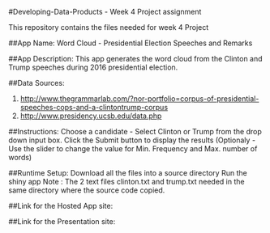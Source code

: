 #Developing-Data-Products - Week 4 Project assignment 

This repository contains the files needed for week 4 Project

##App Name:
Word Cloud - Presidential Election Speeches and Remarks

##App Description:
This app generates the word cloud from the Clinton and Trump speeches during 2016 presidential election.

##Data Sources:
1) http://www.thegrammarlab.com/?nor-portfolio=corpus-of-presidential-speeches-cops-and-a-clintontrump-corpus
2) http://www.presidency.ucsb.edu/data.php

##Instructions:
Choose a candidate - Select Clinton or Trump from the drop down input box.
Click the Submit button to display the results
(Optionaly - Use the slider to change the value for Min. Frequency and Max. number of words)


##Runtime Setup:
Download all the files into a source directory
Run the shiny app
Note : The 2 text files clinton.txt and trump.txt needed in the same directory where the source code copied.


##Link for the Hosted App site:

##Link for the Presentation site:
